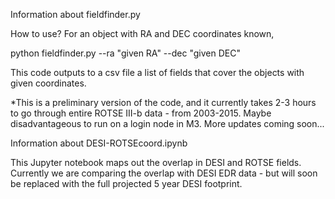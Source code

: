 Information about fieldfinder.py 

How to use?
For an object with RA and DEC coordinates known,

python fieldfinder.py --ra "given RA" --dec "given DEC"

This code outputs to a csv file a list of fields that cover the objects with given coordinates.

*This is a preliminary version of the code, and it currently takes 2-3 hours to go through entire ROTSE III-b data - from 2003-2015. Maybe disadvantageous to run on a login node in M3. More updates coming soon...


Information about DESI-ROTSEcoord.ipynb

This Jupyter notebook maps out the overlap in DESI and ROTSE fields.
Currently we are comparing the overlap with DESI EDR data - but will soon be replaced with the full projected 5 year DESI footprint.

